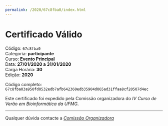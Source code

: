 ```yaml
---
permalink: /2020/67c8fba0/index.html
---
```


# Certificado Válido

Código: `67c8fba0`<br>
Categoria: **participante**<br>
Curso: **Evento Principal**<br>
Data: **27/01/2020 a 31/01/2020**<br>
Carga Horária: **30**<br>
Edição: **2020**<br>


Código completo: `67c8fba03a950fd0532edb7afb642360edb35904d065ad31ffaa8cf20507d4ec`


Este certificado foi expedido pela Comissão organizadora do *IV Curso de Verão em Bioinformática da UFMG*.

----

Qualquer dúvida contacte a [_Comissão Organizadora_](<mailto:cursobioinfoufmg@gmail.com$subject=[Certificados]>)

